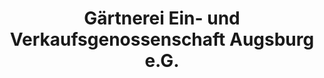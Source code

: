 ---
title: "Gärtnerei Ein- und Verkaufsgenossenschaft Augsburg e.G."
url: /augsburg/gaertnerei-ein-und-verkaufsgenossenschaft-augsburg-e-g/
shop: Garten-Center
---